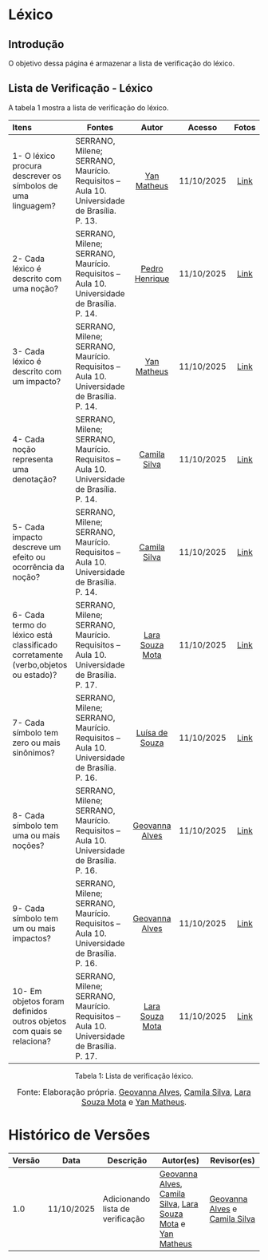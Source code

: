 # Léxico

## Introdução

O objetivo dessa página é armazenar a lista de verificação do léxico.

## Lista de Verificação - Léxico 

A tabela 1 mostra a lista de verificação do léxico.

| Itens | Fontes |Autor| Acesso | Fotos | 
| :---- | ----- | :---: | :----: | :---: |
| 1- O léxico procura descrever os símbolos de uma linguagem? | SERRANO, Milene; SERRANO, Maurício. Requisitos – Aula 10. Universidade de Brasília. P. 13. | [Yan Matheus](https://github.com/Yanmatheus0812) | 11/10/2025 | [Link](https://postimg.cc/qgM5WnMF) |
| 2- Cada léxico é descrito com uma noção? | SERRANO, Milene; SERRANO, Maurício. Requisitos – Aula 10. Universidade de Brasília. P. 14. | [Pedro Henrique](https://github.com/pedrohpsantos) | 11/10/2025 | [Link](https://postimg.cc/vgP3GqHK) |
| 3- Cada léxico é descrito com um impacto? | SERRANO, Milene; SERRANO, Maurício. Requisitos – Aula 10. Universidade de Brasília. P. 14. | [Yan Matheus](https://github.com/Yanmatheus0812) | 11/10/2025 | [Link](https://postimg.cc/HV8BCtG3) |
| 4- Cada noção representa uma denotação? | SERRANO, Milene; SERRANO, Maurício. Requisitos – Aula 10. Universidade de Brasília. P. 14. | [Camila Silva](https://github.com/CamilaSilvaC) | 11/10/2025 | [Link](https://postimg.cc/c62BT8KR) |
| 5- Cada impacto descreve um efeito ou ocorrência da noção? | SERRANO, Milene; SERRANO, Maurício. Requisitos – Aula 10. Universidade de Brasília. P. 14. | [Camila Silva](https://github.com/CamilaSilvaC) | 11/10/2025 | [Link](https://postimg.cc/WtFMDb9W) |
| 6-  Cada termo do léxico está classificado corretamente (verbo,objetos ou estado)? | SERRANO, Milene; SERRANO, Maurício. Requisitos – Aula 10. Universidade de Brasília. P. 17. | [Lara Souza Mota](https://github.com/mel14-hub) | 11/10/2025 | [Link](https://postimg.cc/Yv3gc4S5) |
| 7-  Cada símbolo tem zero ou mais sinônimos? | SERRANO, Milene; SERRANO, Maurício. Requisitos – Aula 10. Universidade de Brasília. P. 16. | [Luísa de Souza](https://github.com/luisa12ll) | 11/10/2025 | [Link](https://postimg.cc/K3S43FzT) |
| 8-  Cada símbolo tem uma ou mais noções? | SERRANO, Milene; SERRANO, Maurício. Requisitos – Aula 10. Universidade de Brasília. P. 16. | [Geovanna Alves](https://github.com/GeovannaUmbelino) | 11/10/2025 | [Link](https://postimg.cc/WqwpDkCQ) |
| 9-   Cada símbolo tem um ou mais impactos? | SERRANO, Milene; SERRANO, Maurício. Requisitos – Aula 10. Universidade de Brasília. P. 16. | [Geovanna Alves](https://github.com/GeovannaUmbelino) | 11/10/2025 | [Link](https://postimg.cc/jLvdtyzh) |
| 10-   Em objetos foram definidos outros objetos com quais se relaciona? | SERRANO, Milene; SERRANO, Maurício. Requisitos – Aula 10. Universidade de Brasília. P. 17. | [Lara Souza Mota](https://github.com/mel14-hub) | 11/10/2025 | [Link](https://postimg.cc/PpmTcDX1) |

<figcaption align="center">Tabela 1: Lista de verificação léxico.</figcaption>

<font size="3"><p style="text-align: center">Fonte: Elaboração própria. [Geovanna Alves](https://github.com/GeovannaUmbelino), [Camila Silva](https://github.com/CamilaSilvaC), [Lara Souza Mota](https://github.com/mel14-hub) e [Yan Matheus](https://github.com/Yanmatheus0812).</p></font>

# Histórico de Versões

| Versão | Data       | Descrição                    | Autor(es)                          | Revisor(es)                          |
|--------|------------|------------------------------|-----------------------------------|-------------------------------------|
| 1.0    | 11/10/2025 | Adicionando lista de verificação  |[Geovanna Alves](https://github.com/GeovannaUmbelino), [Camila Silva](https://github.com/CamilaSilvaC), [Lara Souza Mota](https://github.com/mel14-hub) e [Yan Matheus](https://github.com/Yanmatheus0812)|[Geovanna Alves](https://github.com/GeovannaUmbelino) e [Camila Silva](https://github.com/CamilaSilvaC) |
